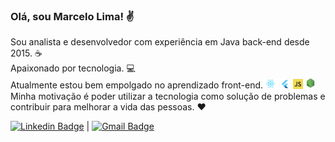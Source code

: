 ### Olá, sou Marcelo Lima! :v:


Sou analista e desenvolvedor com experiência em Java back-end desde 2015. ☕  
Apaixonado por tecnologia. 💻  
Atualmente estou bem empolgado no aprendizado front-end.<img width="24px" src="https://github.com/limarcelo/limarcelo/blob/master/react.png">
<img width="16px" src="https://github.com/limarcelo/limarcelo/blob/master/flutter.jpg.png"> 
<img width="16px" src="https://github.com/limarcelo/limarcelo/blob/master/js.png"> 
 <img width="16px" src="https://github.com/limarcelo/limarcelo/blob/master/nodejs.png">  
Minha motivação é poder utilizar a tecnologia como solução de problemas e contribuir para melhorar a vida das pessoas. ❤️ 

[![Linkedin Badge](https://img.shields.io/badge/-MarceloLima-blue?style=flat-square&logo=Linkedin&logoColor=white&link=https://www.linkedin.com/in/marcelo-lima-20810568/)](https://www.linkedin.com/in/marcelo-lima-20810568/) 
| 
[![Gmail Badge](https://img.shields.io/badge/-limarcelo90@gmail.com-c14438?style=flat-square&logo=Gmail&logoColor=white&link=mailto:limarcelo90@gmail.com)](mailto:limarcelo90@gmail.com)
